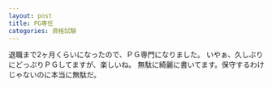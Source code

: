```yaml
---
layout: post
title: PG専任
categories: 資格試験
---
```


退職まで2ヶ月くらいになったので、ＰＧ専門になりました。
いやぁ、久しぶりにどっぷりＰＧしてますが、楽しいね。
無駄に綺麗に書いてます。保守するわけじゃないのに本当に無駄だ。
